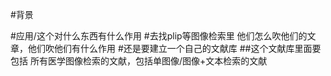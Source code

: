 #背景

#应用/这个对什么东西有什么作用
#去找plip等图像检索里 他们怎么吹他们的文章，他们吹他们有什么作用
#还是要建立一个自己的文献库
##这个文献库里面要包括 所有医学图像检索的文献，包括单图像/图像+文本检索的文献

